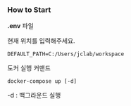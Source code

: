 ### How to Start

**.env** 파일

현재 위치를 입력해주세요.

```
DEFAULT_PATH=C:/Users/jclab/workspace
```

도커 실행 커맨드

```
docker-compose up [-d]
```

-d : 백그라운드 실행
